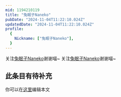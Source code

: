 ```yaml
---
mid: 1194210119
title: "兔眠子Naneko"
pubDate: "2024-11-04T11:22:10.024Z"
updatedDate: "2024-11-04T11:22:10.024Z"
profile:
  {
    Nickname: ["兔眠子Naneko"],
  }
---
```


关注[兔眠子Naneko](https://space.bilibili.com/1194210119)谢谢喵~ 关注[兔眠子Naneko](https://space.bilibili.com/1194210119)谢谢喵~

## 此条目有待补充
你可以在[这里](https://github.com/Yuhanawa/VTuber.ICU-Content/edit/master/v/兔眠子Naneko/index.md)编辑本文
